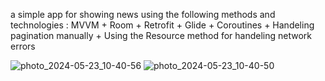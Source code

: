 a simple app for showing news using the following methods and technologies :
MVVM +
Room +
Retrofit +
Glide +
Coroutines + 
Handeling pagination manually +
Using the Resource method for handeling network errors 

![photo_2024-05-23_10-40-56](https://github.com/Diakoy/NewsSimple/assets/95980201/5fcbfada-df56-4588-9418-87d0c18ea3e0)    ![photo_2024-05-23_10-40-50](https://github.com/Diakoy/NewsSimple/assets/95980201/32ac95bc-d547-47d8-98d3-90b3df2bb25f)

